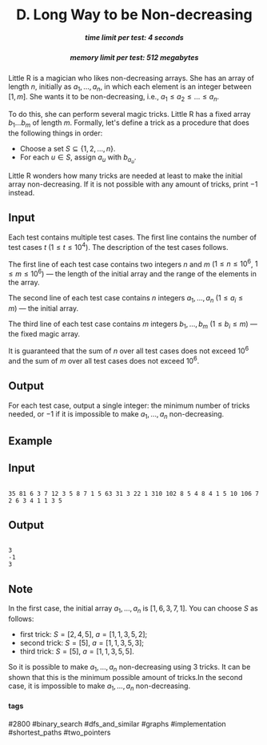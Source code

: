 <h1 style='text-align: center;'> D. Long Way to be Non-decreasing</h1>

<h5 style='text-align: center;'>time limit per test: 4 seconds</h5>
<h5 style='text-align: center;'>memory limit per test: 512 megabytes</h5>

Little R is a magician who likes non-decreasing arrays. She has an array of length $n$, initially as $a_1, \ldots, a_n$, in which each element is an integer between $[1, m]$. She wants it to be non-decreasing, i.e., $a_1 \leq a_2 \leq \ldots \leq a_n$.

To do this, she can perform several magic tricks. Little R has a fixed array $b_1\ldots b_m$ of length $m$. Formally, let's define a trick as a procedure that does the following things in order:

* Choose a set $S \subseteq \{1, 2, \ldots, n\}$.
* For each $u \in S$, assign $a_u$ with $b_{a_u}$.

Little R wonders how many tricks are needed at least to make the initial array non-decreasing. If it is not possible with any amount of tricks, print $-1$ instead.

## Input

Each test contains multiple test cases. The first line contains the number of test cases $t$ ($1\le t\le 10^4$). The description of the test cases follows.

The first line of each test case contains two integers $n$ and $m$ ($1\leq n \leq 10^6$, $1 \leq m \leq 10^6$) — the length of the initial array and the range of the elements in the array.

The second line of each test case contains $n$ integers $a_1, \ldots, a_n$ ($1 \leq a_i \leq m$) — the initial array.

The third line of each test case contains $m$ integers $b_1, \ldots, b_m$ ($1 \leq b_i \leq m$) — the fixed magic array.

It is guaranteed that the sum of $n$ over all test cases does not exceed $10^6$ and the sum of $m$ over all test cases does not exceed $10^6$.

## Output

For each test case, output a single integer: the minimum number of tricks needed, or $-1$ if it is impossible to make $a_1, \ldots, a_n$ non-decreasing.

## Example

## Input


```

35 81 6 3 7 12 3 5 8 7 1 5 63 31 3 22 1 310 102 8 5 4 8 4 1 5 10 106 7 2 6 3 4 1 1 3 5
```
## Output


```

3
-1
3

```
## Note

In the first case, the initial array $a_1, \ldots, a_n$ is $[1, 6, 3, 7, 1]$. You can choose $S$ as follows: 

* first trick: $S = [2, 4, 5]$, $a = [1, 1, 3, 5, 2]$;
* second trick: $S = [5]$, $a = [1, 1, 3, 5, 3]$;
* third trick: $S = [5]$, $a = [1, 1, 3, 5, 5]$.

 So it is possible to make $a_1, \ldots, a_n$ non-decreasing using $3$ tricks. It can be shown that this is the minimum possible amount of tricks.In the second case, it is impossible to make $a_1, \ldots, a_n$ non-decreasing.



#### tags 

#2800 #binary_search #dfs_and_similar #graphs #implementation #shortest_paths #two_pointers 